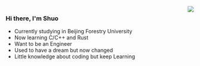 <img align="right" src="https://github-readme-stats.vercel.app/api?username=eletronicos" />

### Hi there, I'm Shuo

- Currently studying in Beijing Forestry University
- Now learning C/C++ and Rust
- Want to be an Engineer
- Used to have a dream but now changed
- Little knowledge about coding but keep Learning



<!--
**eletronicos/eletronicos** is a ✨ _special_ ✨ repository because its `README.md` (this file) appears on your GitHub profile.

Here are some ideas to get you started:

- 🔭 I’m currently working on ...
- 🌱 I’m currently learning ...
- 👯 I’m looking to collaborate on ...
- 🤔 I’m looking for help with ...
- 💬 Ask me about ...
- 📫 How to reach me: ...
- 😄 Pronouns: ...
- ⚡ Fun fact: ...
-->
